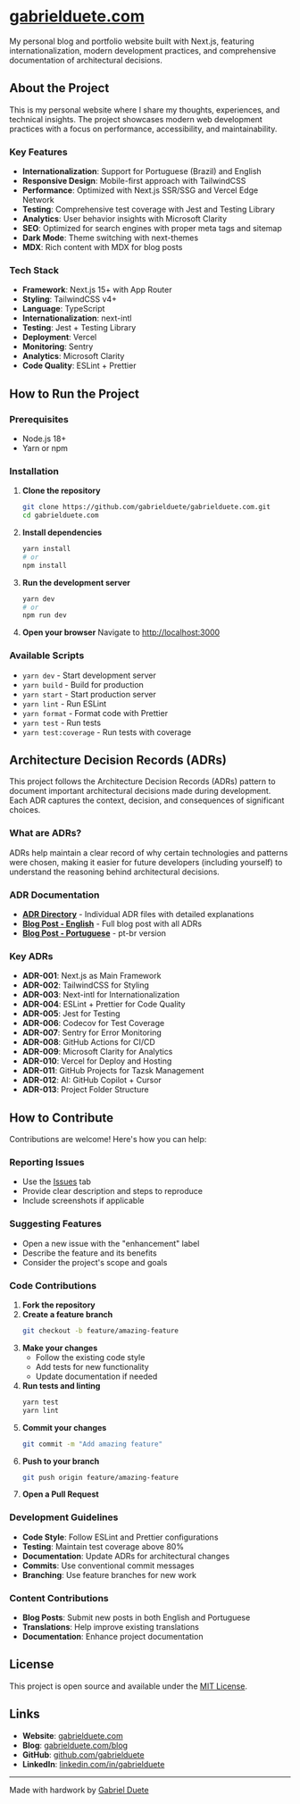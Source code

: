 # [gabrielduete.com](gabrielduete.com)

My personal blog and portfolio website built with Next.js, featuring
internationalization, modern development practices, and comprehensive
documentation of architectural decisions.

## About the Project

This is my personal website where I share my thoughts, experiences, and
technical insights. The project showcases modern web development practices with
a focus on performance, accessibility, and maintainability.

### Key Features

- **Internationalization**: Support for Portuguese (Brazil) and English
- **Responsive Design**: Mobile-first approach with TailwindCSS
- **Performance**: Optimized with Next.js SSR/SSG and Vercel Edge Network
- **Testing**: Comprehensive test coverage with Jest and Testing Library
- **Analytics**: User behavior insights with Microsoft Clarity
- **SEO**: Optimized for search engines with proper meta tags and sitemap
- **Dark Mode**: Theme switching with next-themes
- **MDX**: Rich content with MDX for blog posts

### Tech Stack

- **Framework**: Next.js 15+ with App Router
- **Styling**: TailwindCSS v4+
- **Language**: TypeScript
- **Internationalization**: next-intl
- **Testing**: Jest + Testing Library
- **Deployment**: Vercel
- **Monitoring**: Sentry
- **Analytics**: Microsoft Clarity
- **Code Quality**: ESLint + Prettier

## How to Run the Project

### Prerequisites

- Node.js 18+
- Yarn or npm

### Installation

1. **Clone the repository**

   ```bash
   git clone https://github.com/gabrielduete/gabrielduete.com.git
   cd gabrielduete.com
   ```

2. **Install dependencies**

   ```bash
   yarn install
   # or
   npm install
   ```

3. **Run the development server**

   ```bash
   yarn dev
   # or
   npm run dev
   ```

4. **Open your browser** Navigate to
   [http://localhost:3000](http://localhost:3000)

### Available Scripts

- `yarn dev` - Start development server
- `yarn build` - Build for production
- `yarn start` - Start production server
- `yarn lint` - Run ESLint
- `yarn format` - Format code with Prettier
- `yarn test` - Run tests
- `yarn test:coverage` - Run tests with coverage

## Architecture Decision Records (ADRs)

This project follows the Architecture Decision Records (ADRs) pattern to
document important architectural decisions made during development. Each ADR
captures the context, decision, and consequences of significant choices.

### What are ADRs?

ADRs help maintain a clear record of why certain technologies and patterns were
chosen, making it easier for future developers (including yourself) to
understand the reasoning behind architectural decisions.

### ADR Documentation

- **[ADR Directory](./Architecture%20Decision%20Records/)** - Individual ADR
  files with detailed explanations
- **[Blog Post - English](gabrielduete.com/en/blog/architecture-decisions)** -
  Full blog post with all ADRs
- **[Blog Post - Portuguese](gabrielduete.com/pt-br/blog/architecture-decisions)** -
  pt-br version

### Key ADRs

- **ADR-001**: Next.js as Main Framework
- **ADR-002**: TailwindCSS for Styling
- **ADR-003**: Next-intl for Internationalization
- **ADR-004**: ESLint + Prettier for Code Quality
- **ADR-005**: Jest for Testing
- **ADR-006**: Codecov for Test Coverage
- **ADR-007**: Sentry for Error Monitoring
- **ADR-008**: GitHub Actions for CI/CD
- **ADR-009**: Microsoft Clarity for Analytics
- **ADR-010**: Vercel for Deploy and Hosting
- **ADR-011**: GitHub Projects for Tazsk Management
- **ADR-012**: AI: GitHub Copilot + Cursor
- **ADR-013**: Project Folder Structure

## How to Contribute

Contributions are welcome! Here's how you can help:

### Reporting Issues

- Use the [Issues](https://github.com/gabrielduete/gabrielduete.com/issues) tab
- Provide clear description and steps to reproduce
- Include screenshots if applicable

### Suggesting Features

- Open a new issue with the "enhancement" label
- Describe the feature and its benefits
- Consider the project's scope and goals

### Code Contributions

1. **Fork the repository**
2. **Create a feature branch**
   ```bash
   git checkout -b feature/amazing-feature
   ```
3. **Make your changes**
   - Follow the existing code style
   - Add tests for new functionality
   - Update documentation if needed
4. **Run tests and linting**
   ```bash
   yarn test
   yarn lint
   ```
5. **Commit your changes**
   ```bash
   git commit -m "Add amazing feature"
   ```
6. **Push to your branch**
   ```bash
   git push origin feature/amazing-feature
   ```
7. **Open a Pull Request**

### Development Guidelines

- **Code Style**: Follow ESLint and Prettier configurations
- **Testing**: Maintain test coverage above 80%
- **Documentation**: Update ADRs for architectural changes
- **Commits**: Use conventional commit messages
- **Branching**: Use feature branches for new work

### Content Contributions

- **Blog Posts**: Submit new posts in both English and Portuguese
- **Translations**: Help improve existing translations
- **Documentation**: Enhance project documentation

## License

This project is open source and available under the [MIT License](LICENSE).

## Links

- **Website**: [gabrielduete.com](https://gabrielduete.com)
- **Blog**: [gabrielduete.com/blog](https://gabrielduete.com/blog)
- **GitHub**: [github.com/gabrielduete](https://github.com/gabrielduete)
- **LinkedIn**:
  [linkedin.com/in/gabrielduete](https://linkedin.com/in/gabrielduete)

---

Made with hardwork by [Gabriel Duete](https://gabrielduete.com)

